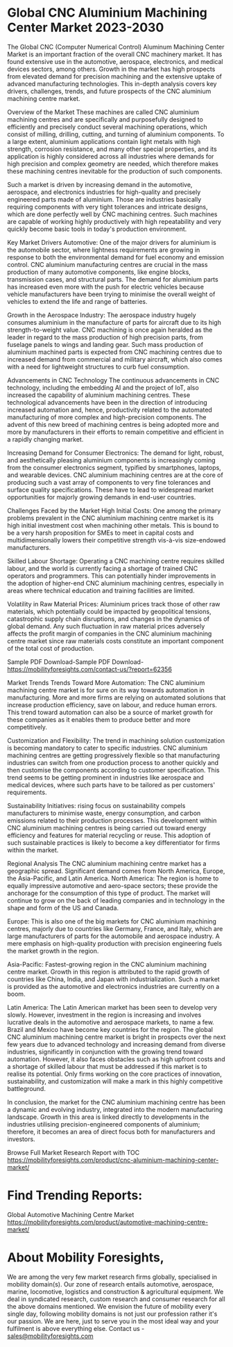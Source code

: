 # Global CNC Aluminium Machining Center Market 2023-2030
The Global CNC (Computer Numerical Control) Aluminum Machining Center Market is an important fraction of the overall CNC machinery market. It has found extensive use in the automotive, aerospace, electronics, and medical devices sectors, among others. Growth in the market has high prospects from elevated demand for precision machining and the extensive uptake of advanced manufacturing technologies. This in-depth analysis covers key drivers, challenges, trends, and future prospects of the CNC aluminium machining centre market.

Overview of the Market
These machines are called CNC aluminium machining centres and are specifically and purposefully designed to efficiently and precisely conduct several machining operations, which consist of milling, drilling, cutting, and turning of aluminium components. To a large extent, aluminium applications contain light metals with high strength, corrosion resistance, and many other special properties, and its application is highly considered across all industries where demands for high precision and complex geometry are needed, which therefore makes these machining centres inevitable for the production of such components.

Such a market is driven by increasing demand in the automotive, aerospace, and electronics industries for high-quality and precisely engineered parts made of aluminium. Those are industries basically requiring components with very tight tolerances and intricate designs, which are done perfectly well by CNC machining centres. Such machines are capable of working highly productively with high repeatability and very quickly become basic tools in today's production environment.

Key Market Drivers
Automotive: One of the major drivers for aluminium is the automobile sector, where lightness requirements are growing in response to both the environmental demand for fuel economy and emission control. CNC aluminium manufacturing centres are crucial in the mass production of many automotive components, like engine blocks, transmission cases, and structural parts. The demand for aluminium parts has increased even more with the push for electric vehicles because vehicle manufacturers have been trying to minimise the overall weight of vehicles to extend the life and range of batteries.

Growth in the Aerospace Industry: The aerospace industry hugely consumes aluminium in the manufacture of parts for aircraft due to its high strength-to-weight value. CNC machining is once again heralded as the leader in regard to the mass production of high precision parts, from fuselage panels to wings and landing gear. Such mass production of aluminium machined parts is expected from CNC machining centres due to increased demand from commercial and military aircraft, which also comes with a need for lightweight structures to curb fuel consumption.

Advancements in CNC Technology The continuous advancements in CNC technology, including the embedding AI and the project of IoT, also increased the capability of aluminium machining centres. These technological advancements have been in the direction of introducing increased automation and, hence, productivity related to the automated manufacturing of more complex and high-precision components. The advent of this new breed of machining centres is being adopted more and more by manufacturers in their efforts to remain competitive and efficient in a rapidly changing market.

Increasing Demand for Consumer Electronics: The demand for light, robust, and aesthetically pleasing aluminium components is increasingly coming from the consumer electronics segment, typified by smartphones, laptops, and wearable devices. CNC aluminium machining centres are at the core of producing such a vast array of components to very fine tolerances and surface quality specifications. These have to lead to widespread market opportunities for majorly growing demands in end-user countries.

Challenges Faced by the Market
High Initial Costs: One among the primary problems prevalent in the CNC aluminium machining centre market is its high initial investment cost when machining other metals. This is bound to be a very harsh proposition for SMEs to meet in capital costs and multidimensionally lowers their competitive strength vis-à-vis size-endowed manufacturers.

Skilled Labour Shortage: Operating a CNC machining centre requires skilled labour, and the world is currently facing a shortage of trained CNC operators and programmers. This can potentially hinder improvements in the adoption of higher-end CNC aluminium machining centres, especially in areas where technical education and training facilities are limited.

Volatility in Raw Material Prices: Aluminium prices track those of other raw materials, which potentially could be impacted by geopolitical tensions, catastrophic supply chain disruptions, and changes in the dynamics of global demand. Any such fluctuation in raw material prices adversely affects the profit margin of companies in the CNC aluminium machining centre market since raw materials costs constitute an important component of the total cost of production.


Sample PDF Download-Sample PDF Download- https://mobilityforesights.com/contact-us/?report=62356



Market Trends
Trends Toward More Automation: The CNC aluminium machining centre market is for sure on its way towards automation in manufacturing. More and more firms are relying on automated solutions that increase production efficiency, save on labour, and reduce human errors. This trend toward automation can also be a source of market growth for these companies as it enables them to produce better and more competitively.

Customization and Flexibility: The trend in machining solution customization is becoming mandatory to cater to specific industries. CNC aluminium machining centres are getting progressively flexible so that manufacturing industries can switch from one production process to another quickly and then customise the components according to customer specification. This trend seems to be getting prominent in industries like aerospace and medical devices, where such parts have to be tailored as per customers' requirements.

Sustainability Initiatives: rising focus on sustainability compels manufacturers to minimise waste, energy consumption, and carbon emissions related to their production processes. This development within CNC aluminium machining centres is being carried out toward energy efficiency and features for material recycling or reuse. This adoption of such sustainable practices is likely to become a key differentiator for firms within the market.

Regional Analysis
The CNC aluminium machining centre market has a geographic spread. Significant demand comes from North America, Europe, the Asia-Pacific, and Latin America.
North America: The region is home to equally impressive automotive and aero-space sectors; these provide the anchorage for the consumption of this type of product. The market will continue to grow on the back of leading companies and in technology in the shape and form of the US and Canada.

Europe: This is also one of the big markets for CNC aluminium machining centres, majorly due to countries like Germany, France, and Italy, which are large manufacturers of parts for the automobile and aerospace industry. A mere emphasis on high-quality production with precision engineering fuels the market growth in the region.

Asia-Pacific: Fastest-growing region in the CNC aluminium machining centre market. Growth in this region is attributed to the rapid growth of countries like China, India, and Japan with industrialization. Such a market is provided as the automotive and electronics industries are currently on a boom.

Latin America: The Latin American market has been seen to develop very slowly. However, investment in the region is increasing and involves lucrative deals in the automotive and aerospace markets, to name a few. Brazil and Mexico have become key countries for the region.
The global CNC aluminium machining centre market is bright in prospects over the next few years due to advanced technology and increasing demand from diverse industries, significantly in conjunction with the growing trend toward automation. However, it also faces obstacles such as high upfront costs and a shortage of skilled labour that must be addressed if this market is to realise its potential. Only firms working on the core practices of innovation, sustainability, and customization will make a mark in this highly competitive battleground.

In conclusion, the market for the CNC aluminium machining centre has been a dynamic and evolving industry, integrated into the modern manufacturing landscape. Growth in this area is linked directly to developments in the industries utilising precision-engineered components of aluminium; therefore, it becomes an area of direct focus both for manufacturers and investors.




Browse Full Market Research Report with TOC
https://mobilityforesights.com/product/cnc-aluminium-machining-center-market/


# Find Trending Reports:
Global Automotive Machining Centre Market https://mobilityforesights.com/product/automotive-machining-centre-market/




# About Mobility Foresights,
We are among the very few market research firms globally, specialised in mobility domain(s). Our zone of research entails automotive, aerospace, marine, locomotive, logistics and construction & agricultural equipment. We deal in syndicated research, custom research and consumer research for all the above domains mentioned.
We envision the future of mobility every single day, following mobility domains is not just our profession rather it's our passion. We are here, just to serve you in the most ideal way and your fulfilment is above everything else. Contact us -  sales@mobilityforesights.com 





